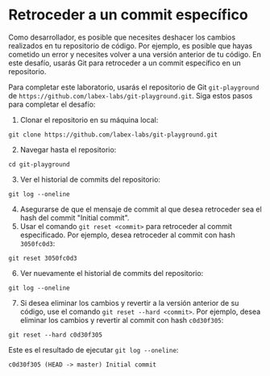 # Retroceder a un commit específico

Como desarrollador, es posible que necesites deshacer los cambios realizados en tu repositorio de código. Por ejemplo, es posible que hayas cometido un error y necesites volver a una versión anterior de tu código. En este desafío, usarás Git para retroceder a un commit específico en un repositorio.

Para completar este laboratorio, usarás el repositorio de Git `git-playground` de `https://github.com/labex-labs/git-playground.git`. Siga estos pasos para completar el desafío:

1. Clonar el repositorio en su máquina local:

```shell
git clone https://github.com/labex-labs/git-playground.git
```

2. Navegar hasta el repositorio:

```shell
cd git-playground
```

3. Ver el historial de commits del repositorio:

```shell
git log --oneline
```

4. Asegurarse de que el mensaje de commit al que desea retroceder sea el hash del commit "Initial commit".
5. Usar el comando `git reset <commit>` para retroceder al commit especificado. Por ejemplo, desea retroceder al commit con hash `3050fc0d3`:

```shell
git reset 3050fc0d3
```

6. Ver nuevamente el historial de commits del repositorio:

```shell
git log --oneline
```

7. Si desea eliminar los cambios y revertir a la versión anterior de su código, use el comando `git reset --hard <commit>`. Por ejemplo, desea eliminar los cambios y revertir al commit con hash `c0d30f305`:

```shell
git reset --hard c0d30f305
```

Este es el resultado de ejecutar `git log --oneline`:

```shell
c0d30f305 (HEAD -> master) Initial commit
```
